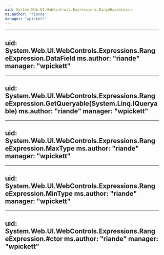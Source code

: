 ```yaml
---
uid: System.Web.UI.WebControls.Expressions.RangeExpression
ms.author: "riande"
manager: "wpickett"
---
```


---
uid: System.Web.UI.WebControls.Expressions.RangeExpression.DataField
ms.author: "riande"
manager: "wpickett"
---

---
uid: System.Web.UI.WebControls.Expressions.RangeExpression.GetQueryable(System.Linq.IQueryable)
ms.author: "riande"
manager: "wpickett"
---

---
uid: System.Web.UI.WebControls.Expressions.RangeExpression.MaxType
ms.author: "riande"
manager: "wpickett"
---

---
uid: System.Web.UI.WebControls.Expressions.RangeExpression.MinType
ms.author: "riande"
manager: "wpickett"
---

---
uid: System.Web.UI.WebControls.Expressions.RangeExpression.#ctor
ms.author: "riande"
manager: "wpickett"
---

